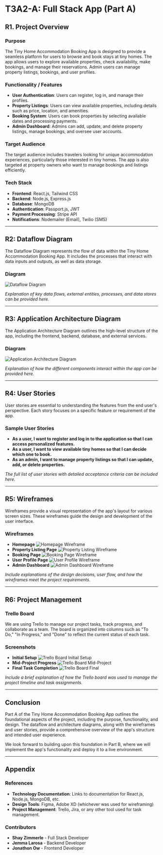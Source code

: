 # T3A2-A: Full Stack App (Part A)

## R1. Project Overview

### Purpose

The Tiny Home Accommodation Booking App is designed to provide a seamless platform for users to browse and book stays at tiny homes. The app allows users to explore available properties, check availability, make bookings, and manage their reservations. Admin users can manage property listings, bookings, and user profiles.

### Functionality / Features

- **User Authentication**: Users can register, log in, and manage their profiles.
- **Property Listings**: Users can view available properties, including details such as price, location, and amenities.
- **Booking System**: Users can book properties by selecting available dates and processing payments.
- **Admin Dashboard**: Admins can add, update, and delete property listings, manage bookings, and oversee user accounts.

### Target Audience

The target audience includes travelers looking for unique accommodation experiences, particularly those interested in tiny homes. The app is also targeted at property owners who want to manage bookings and listings efficiently.

### Tech Stack

- **Frontend**: React.js, Tailwind CSS
- **Backend**: Node.js, Express.js
- **Database**: MongoDB
- **Authentication**: Passport.js, JWT
- **Payment Processing**: Stripe API
- **Notifications**: Nodemailer (Email), Twilio (SMS)

---

## R2: Dataflow Diagram

The Dataflow Diagram represents the flow of data within the Tiny Home Accommodation Booking App. It includes the processes that interact with data inputs and outputs, as well as data storage.

### Diagram

![Dataflow Diagram](path/to/dataflow-diagram.png)

*Explanation of key data flows, external entities, processes, and data stores can be provided here.*

---

## R3: Application Architecture Diagram

The Application Architecture Diagram outlines the high-level structure of the app, including the frontend, backend, database, and external services.

### Diagram

![Application Architecture Diagram](path/to/application-architecture-diagram.png)

*Explanation of how the different components interact within the app can be provided here.*

---

## R4: User Stories

User stories are essential to understanding the features from the end user's perspective. Each story focuses on a specific feature or requirement of the app.

### Sample User Stories

- **As a user, I want to register and log in to the application so that I can access personalized features.**
- **As a user, I want to view available tiny homes so that I can decide which one to book.**
- **As an admin, I want to manage property listings so that I can update, add, or delete properties.**

*The full list of user stories with detailed acceptance criteria can be included here.*

---

## R5: Wireframes

Wireframes provide a visual representation of the app's layout for various screen sizes. These wireframes guide the design and development of the user interface.

### Wireframes

- **Homepage**
  ![Homepage Wireframe](path/to/homepage-wireframe.png)
- **Property Listing Page**
  ![Property Listing Wireframe](path/to/property-listing-wireframe.png)
- **Booking Page**
  ![Booking Page Wireframe](path/to/booking-page-wireframe.png)
- **User Profile Page**
  ![User Profile Wireframe](path/to/user-profile-wireframe.png)
- **Admin Dashboard**
  ![Admin Dashboard Wireframe](path/to/admin-dashboard-wireframe.png)

*Include explanations of the design decisions, user flow, and how the wireframes meet the project requirements.*

---

## R6: Project Management

### Trello Board

We are using Trello to manage our project tasks, track progress, and collaborate as a team. The board is organized into columns such as "To Do," "In Progress," and "Done" to reflect the current status of each task.

### Screenshots

- **Initial Setup**
  ![Trello Board Initial Setup](path/to/trello-board-initial-setup.png)
- **Mid-Project Progress**
  ![Trello Board Mid-Project](path/to/trello-board-mid-project.png)
- **Final Task Completion**
  ![Trello Board Final](path/to/trello-board-final.png)

*Include a brief explanation of how the Trello board was used to manage the project timeline and task assignments.*

---

## Conclusion

Part A of the Tiny Home Accommodation Booking App outlines the foundational aspects of the project, including the purpose, functionality, and design. The dataflow and architecture diagrams, along with the wireframes and user stories, provide a comprehensive overview of the app's structure and intended user experience.

We look forward to building upon this foundation in Part B, where we will implement the app's functionality and deploy it to a live environment.

---

## Appendix

### References

- **Technology Documentation**: Links to documentation for React.js, Node.js, MongoDB, etc.
- **Design Tools**: Figma, Adobe XD (whichever was used for wireframing)
- **Project Management**: Trello, Jira, or any other tool used for task management.

### Contributors

- **Shay Zimmerle** - Full Stack Developer
- **Jemma Larosa** - Backend Developer
- **Jonathon Ow** - Frontend Developer
